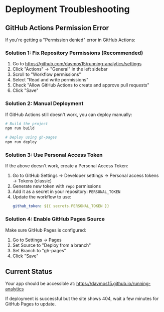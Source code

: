 # Deployment Troubleshooting

## GitHub Actions Permission Error

If you're getting a "Permission denied" error in GitHub Actions:

### Solution 1: Fix Repository Permissions (Recommended)

1. Go to https://github.com/davmos15/running-analytics/settings
2. Click "Actions" → "General" in the left sidebar
3. Scroll to "Workflow permissions"
4. Select "Read and write permissions"
5. Check "Allow GitHub Actions to create and approve pull requests"
6. Click "Save"

### Solution 2: Manual Deployment

If GitHub Actions still doesn't work, you can deploy manually:

```bash
# Build the project
npm run build

# Deploy using gh-pages
npm run deploy
```

### Solution 3: Use Personal Access Token

If the above doesn't work, create a Personal Access Token:

1. Go to GitHub Settings → Developer settings → Personal access tokens → Tokens (classic)
2. Generate new token with `repo` permissions
3. Add it as a secret in your repository: `PERSONAL_TOKEN`
4. Update the workflow to use:
   ```yaml
   github_token: ${{ secrets.PERSONAL_TOKEN }}
   ```

### Solution 4: Enable GitHub Pages Source

Make sure GitHub Pages is configured:

1. Go to Settings → Pages
2. Set Source to "Deploy from a branch"
3. Set Branch to "gh-pages"
4. Click "Save"

## Current Status

Your app should be accessible at: https://davmos15.github.io/running-analytics

If deployment is successful but the site shows 404, wait a few minutes for GitHub Pages to update.